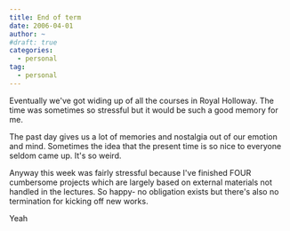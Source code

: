 ```yaml
---
title: End of term
date: 2006-04-01
author: ~
#draft: true
categories:
  - personal
tag:
  - personal
---
```




Eventually we've got widing up of all the courses in Royal Holloway. The time was sometimes so stressful but it would be such a good memory for me.

The past day gives us a lot of memories and nostalgia out of our emotion and mind. Sometimes the idea that the present time is so nice to everyone seldom came up. It's so weird.

Anyway this week was fairly stressful because I've finished FOUR cumbersome projects which are largely based on external materials not handled in the lectures. So happy- no obligation exists but there's also no termination for kicking off new works.

Yeah


 






